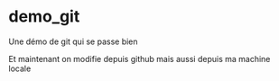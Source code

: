 ﻿# demo_git
Une démo de git qui se passe bien

Et maintenant on modifie depuis github
mais aussi depuis ma machine locale
